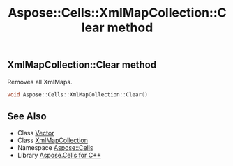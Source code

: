 ﻿---
title: Aspose::Cells::XmlMapCollection::Clear method
linktitle: Clear
second_title: Aspose.Cells for C++ API Reference
description: 'Aspose::Cells::XmlMapCollection::Clear method. Removes all XmlMaps in C++.'
type: docs
weight: 800
url: /cpp/aspose.cells/xmlmapcollection/clear/
---
## XmlMapCollection::Clear method


Removes all XmlMaps.

```cpp
void Aspose::Cells::XmlMapCollection::Clear()
```

## See Also

* Class [Vector](../../vector/)
* Class [XmlMapCollection](../)
* Namespace [Aspose::Cells](../../)
* Library [Aspose.Cells for C++](../../../)
